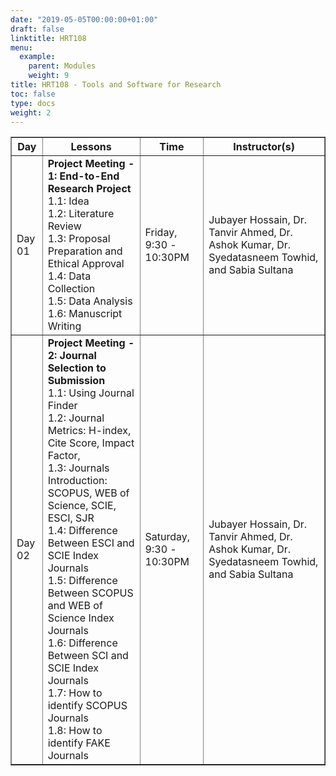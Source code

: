 ```yaml
---
date: "2019-05-05T00:00:00+01:00"
draft: false
linktitle: HRT108
menu:
  example:
    parent: Modules
    weight: 9
title: HRT108 - Tools and Software for Research
toc: false
type: docs
weight: 2
---
```


<table border = "1">
        <tr>
            <th style="text-align:center">Day</th>
            <th style="text-align:center">Lessons</th>
            <th style="text-align:center">Time</th>
            <th style="text-align:center">Instructor(s)</th>
        </tr>
        <tr>
           <td>Day 01</td>
           <td>
           <b>Project Meeting - 1: End-to-End Research Project</b> <br>
           1.1: Idea<br/>
           1.2: Literature Review<br/>
           1.3: Proposal Preparation and Ethical Approval<br/>
           1.4: Data Collection<br/>
           1.5: Data Analysis<br/>
           1.6: Manuscript Writing<br>
           </td>
           <td>
            Friday, 9:30 - 10:30PM
           </td>
           <td>Jubayer Hossain, Dr. Tanvir Ahmed, Dr. Ashok Kumar, Dr. Syedatasneem Towhid, and Sabia Sultana</td>
        </tr>
        <tr>
        <td>Day 02 </td>
        <td>
        <b>Project Meeting - 2: Journal Selection to Submission</b> <br>
        1.1: Using Journal Finder<br/>
        1.2: Journal Metrics: H-index, Cite Score, Impact Factor, <br/>
        1.3: Journals Introduction: SCOPUS, WEB of Science, SCIE, ESCI, SJR<br/>
        1.4: Difference Between ESCI and SCIE Index Journals<br/>
        1.5: Difference Between SCOPUS and WEB of Science Index Journals<br/>
        1.6: Difference Between SCI and SCIE Index Journals<br/>
        1.7: How to identify SCOPUS Journals<br>
        1.8: How to identify FAKE Journals<br>
        </td>
           <td>Saturday, 9:30 - 10:30PM</td>
          <td>Jubayer Hossain, Dr. Tanvir Ahmed, Dr. Ashok Kumar, Dr. Syedatasneem Towhid, and Sabia Sultana</td>
        </tr>
 </table>
